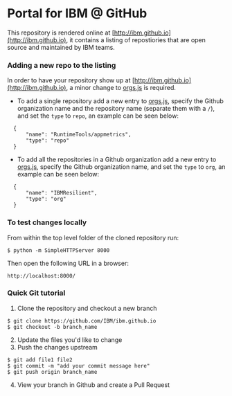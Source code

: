 # Portal for IBM @ GitHub

This repository is rendered online at [http://ibm.github.io](http://ibm.github.io), it contains a listing of repostiories that are open source and maintained by IBM teams.

### Adding a new repo to the listing

In order to have your repository show up at [http://ibm.github.io](http://ibm.github.io), a minor change to [orgs.js](orgs.js) is required.

* To add a single repository add a new entry to [orgs.js](orgs.js), specify the Github organization name and the repository name (separate them with a `/`), and set the `type` to `repo`, an example can be seen below:

```
  {
      "name": "RuntimeTools/appmetrics",
      "type": "repo"
  }
```

* To add all the repositories in a Github organization add a new entry to [orgs.js](orgs.js), specify the Github organization name, and set the `type` to `org`, an example can be seen below:

```
  {
      "name": "IBMResilient",
      "type": "org"
  }
```

### To test changes locally

From within the top level folder of the cloned repository run:

```
$ python -m SimpleHTTPServer 8000
```

Then open the following URL in a browser:

```
http://localhost:8000/
```

### Quick Git tutorial

1. Clone the repository and checkout a new branch

```
$ git clone https://github.com/IBM/ibm.github.io
$ git checkout -b branch_name
```

2. Update the files you'd like to change
3. Push the changes upstream

```
$ git add file1 file2
$ git commit -m "add your commit message here"
$ git push origin branch_name
```

4. View your branch in Github and create a Pull Request
